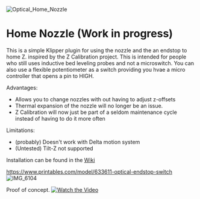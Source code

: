 ![Optical_Home_Nozzle](https://github.com/Shinobubu/Home_Nozzle/assets/14949931/80f4e24b-fbe0-4d7c-a9a9-52f536c64411)
# Home Nozzle (Work in progress)

This is a simple Klipper plugin for using the nozzle and the an endstop to home Z. 
inspired by the Z Calibration project. This is intended for people who still uses inductive bed leveling probes and not a microswitch.
You can also use a flexible potentiometer as a switch providing you hvae a micro controller that opens a pin to HIGH.

Advantages:
+ Allows you to change nozzles with out having to adjust z-offsets
+ Thermal expansion of the nozzle will no longer be an issue.
+ Z Calibration will now just be part of a seldom maintenance cycle instead of having to do it more often

Limitations:
+ (probably) Doesn't work with Delta motion system
+ (Untested) Tilt-Z not supported

  
Installation can be found in the [Wiki](https://github.com/Shinobubu/Home_Nozzle/wiki)

https://www.printables.com/model/633611-optical-endstop-switch
![IMG_6104](https://github.com/Shinobubu/ZOffsetFinder/assets/14949931/46fd0f89-9997-4bda-bd13-b399e8629cc1)

Proof of concept.
[![Watch the Video](https://img.youtube.com/vi/Gic3rgXfTn4/maxresdefault.jpg)]([https://www.youtube.com/watch?v=Gic3rgXfTn4](https://www.youtube.com/watch?v=Gic3rgXfTn4))

